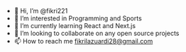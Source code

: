 - 👋 Hi, I’m @fikri221
- 👀 I’m interested in Programming and Sports
- 🌱 I’m currently learning React and Next.js
- 💞️ I’m looking to collaborate on any open source projects
- 📫 How to reach me fikrilazuardi28@gmail.com

<!---
fikri221/fikri221 is a ✨ special ✨ repository because its `README.md` (this file) appears on your GitHub profile.
You can click the Preview link to take a look at your changes.
--->
